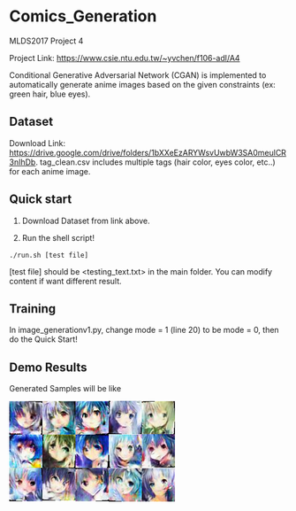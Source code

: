 # Comics_Generation
MLDS2017 Project 4

Project Link: https://www.csie.ntu.edu.tw/~yvchen/f106-adl/A4

Conditional Generative Adversarial Network (CGAN) is implemented to automatically generate anime images based on the given constraints (ex: green hair, blue eyes).
## Dataset
Download Link: https://drive.google.com/drive/folders/1bXXeEzARYWsvUwbW3SA0meulCR3nIhDb. tag_clean.csv includes multiple tags (hair color, eyes color, etc..) for each anime image. 
## Quick start
1. Download Dataset from link above.

2. Run the shell script!
```
./run.sh [test file]
```
[test file] should be <testing_text.txt> in the main folder. You can modify content if want different result.
## Training
In image_generationv1.py, change mode = 1 (line 20) to be mode = 0, then do the Quick Start!
## Demo Results
Generated Samples will be like

![image](https://github.com/danielchyeh/Comics_Generation/blob/master/assets/sample_results.png)
